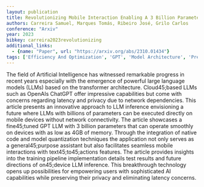```yaml
---
layout: publication
title: Revolutionizing Mobile Interaction Enabling A 3 Billion Parameter GPT LLM On Mobile
authors: Carreira Samuel, Marques Tomás, Ribeiro José, Grilo Carlos
conference: "Arxiv"
year: 2023
bibkey: carreira2023revolutionizing
additional_links:
  - {name: "Paper", url: "https://arxiv.org/abs/2310.01434"}
tags: ['Efficiency And Optimization', 'GPT', 'Model Architecture', 'Pretraining Methods', 'Quantization', 'Training Techniques', 'Transformer']
---
```

The field of Artificial Intelligence has witnessed remarkable progress in recent years especially with the emergence of powerful large language models (LLMs) based on the transformer architecture. Cloud45;based LLMs such as OpenAIs ChatGPT offer impressive capabilities but come with concerns regarding latency and privacy due to network dependencies. This article presents an innovative approach to LLM inference envisioning a future where LLMs with billions of parameters can be executed directly on mobile devices without network connectivity. The article showcases a fine45;tuned GPT LLM with 3 billion parameters that can operate smoothly on devices with as low as 4GB of memory. Through the integration of native code and model quantization techniques the application not only serves as a general45;purpose assistant but also facilitates seamless mobile interactions with text45;to45;actions features. The article provides insights into the training pipeline implementation details test results and future directions of on45;device LLM inference. This breakthrough technology opens up possibilities for empowering users with sophisticated AI capabilities while preserving their privacy and eliminating latency concerns.
